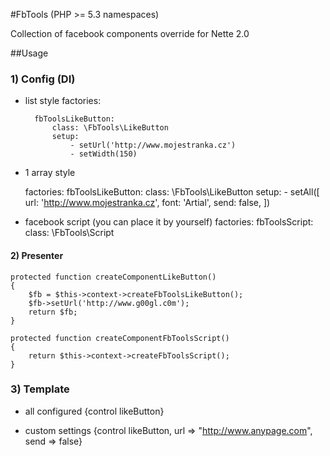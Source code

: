#FbTools (PHP >= 5.3 namespaces) 

Collection of facebook components override for Nette 2.0

##Usage

### 1) Config (DI)


- list style
	factories:

		fbToolsLikeButton:
			class: \FbTools\LikeButton
			setup:
				- setUrl('http://www.mojestranka.cz')
				- setWidth(150)
		
- 1 array style

	factories:
		fbToolsLikeButton:
			class: \FbTools\LikeButton
			setup:
				- setAll([
					url: 'http://www.mojestranka.cz',
					font: 'Artial',
					send: false,
					])	
		
- facebook script (you can place it by yourself)
	factories:
		fbToolsScript:
			class: \FbTools\Script

#### 2) Presenter

	protected function createComponentLikeButton()
	{
		$fb = $this->context->createFbToolsLikeButton();
		$fb->setUrl('http://www.g00gl.c0m');
		return $fb;
	}

	protected function createComponentFbToolsScript()
	{
		return $this->context->createFbToolsScript();
	}

### 3) Template

- all configured
	{control likeButton}
	
- custom settings
	{control likeButton, url => "http://www.anypage.com", send => false}